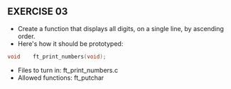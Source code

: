 ## EXERCISE 03
* Create a function that displays all digits, on a single line, by ascending order.
* Here's how it should be prototyped:
```C
void	ft_print_numbers(void);
```
* Files to turn in: ft_print_numbers.c
* Allowed functions: ft_putchar
